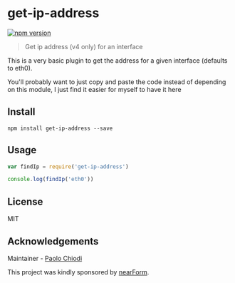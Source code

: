 # get-ip-address

[![npm version][npm-badge]][npm-url]

> Get ip address (v4 only) for an interface


This is a very basic plugin to get the address for a given interface (defaults to eth0).

You'll probably want to just copy and paste the code instead of depending on this module, I just find it easier for myself to have it here

## Install

```
npm install get-ip-address --save
```

## Usage

```js
var findIp = require('get-ip-address')

console.log(findIp('eth0'))
```

## License

MIT

## Acknowledgements

Maintainer - [Paolo Chiodi](https://github.com/paolochiodi)

This project was kindly sponsored by [nearForm](http://nearform.com).

[npm-badge]: https://badge.fury.io/js/get-ip-address.svg
[npm-url]: https://badge.fury.io/js/get-ip-address